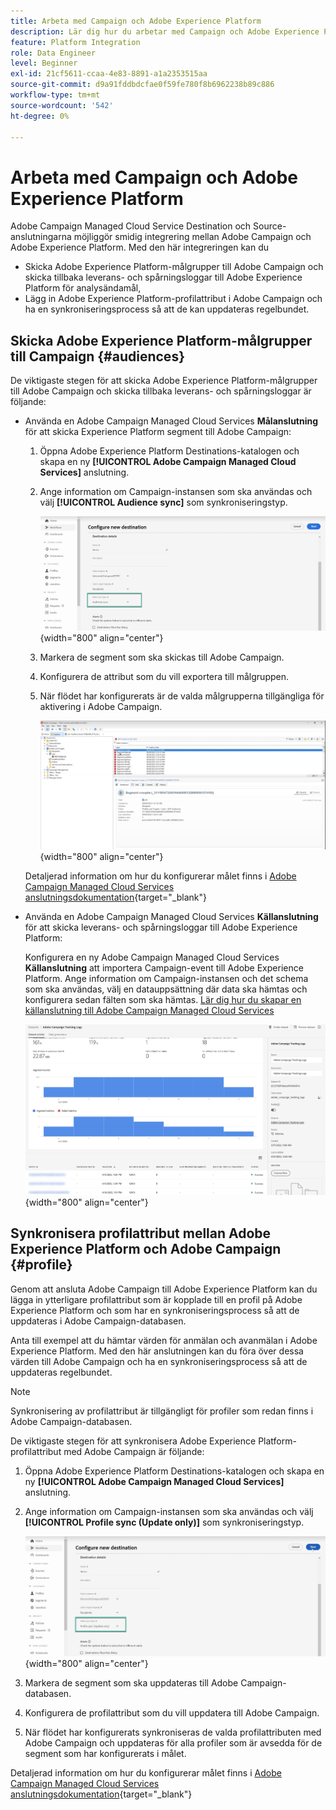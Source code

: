 ```yaml
---
title: Arbeta med Campaign och Adobe Experience Platform
description: Lär dig hur du arbetar med Campaign och Adobe Experience Platform
feature: Platform Integration
role: Data Engineer
level: Beginner
exl-id: 21cf5611-ccaa-4e83-8891-a1a2353515aa
source-git-commit: d9a91fddbdcfae0f59fe780f8b6962238b89c886
workflow-type: tm+mt
source-wordcount: '542'
ht-degree: 0%

---
```


# Arbeta med Campaign och Adobe Experience Platform

Adobe Campaign Managed Cloud Service Destination och Source-anslutningarna möjliggör smidig integrering mellan Adobe Campaign och Adobe Experience Platform. Med den här integreringen kan du

* Skicka Adobe Experience Platform-målgrupper till Adobe Campaign och skicka tillbaka leverans- och spårningsloggar till Adobe Experience Platform för analysändamål,
* Lägg in Adobe Experience Platform-profilattribut i Adobe Campaign och ha en synkroniseringsprocess så att de kan uppdateras regelbundet.

## Skicka Adobe Experience Platform-målgrupper till Campaign {#audiences}

De viktigaste stegen för att skicka Adobe Experience Platform-målgrupper till Adobe Campaign och skicka tillbaka leverans- och spårningsloggar är följande:

* Använda en Adobe Campaign Managed Cloud Services **Målanslutning** för att skicka Experience Platform segment till Adobe Campaign:

   1. Öppna Adobe Experience Platform Destinations-katalogen och skapa en ny **[!UICONTROL Adobe Campaign Managed Cloud Services]** anslutning.
   1. Ange information om Campaign-instansen som ska användas och välj **[!UICONTROL Audience sync]** som synkroniseringstyp.

      ![](assets/aep-audience-sync.png){width="800" align="center"}

   1. Markera de segment som ska skickas till Adobe Campaign.
   1. Konfigurera de attribut som du vill exportera till målgruppen.
   1. När flödet har konfigurerats är de valda målgrupperna tillgängliga för aktivering i Adobe Campaign.

      ![](assets/aep-destination.png){width="800" align="center"}

  Detaljerad information om hur du konfigurerar målet finns i [Adobe Campaign Managed Cloud Services anslutningsdokumentation](https://www.adobe.com/go/destinations-adobe-campaign-managed-cloud-services-en){target="_blank"}

* Använda en Adobe Campaign Managed Cloud Services **Källanslutning** för att skicka leverans- och spårningsloggar till Adobe Experience Platform:

  Konfigurera en ny Adobe Campaign Managed Cloud Services **Källanslutning** att importera Campaign-event till Adobe Experience Platform. Ange information om Campaign-instansen och det schema som ska användas, välj en datauppsättning där data ska hämtas och konfigurera sedan fälten som ska hämtas. [Lär dig hur du skapar en källanslutning till Adobe Campaign Managed Cloud Services](https://www.adobe.com/go/sources-campaign-ui-en)

  ![](assets/aep-logs.png){width="800" align="center"}

## Synkronisera profilattribut mellan Adobe Experience Platform och Adobe Campaign {#profile}

Genom att ansluta Adobe Campaign till Adobe Experience Platform kan du lägga in ytterligare profilattribut som är kopplade till en profil på Adobe Experience Platform och som har en synkroniseringsprocess så att de uppdateras i Adobe Campaign-databasen.

Anta till exempel att du hämtar värden för anmälan och avanmälan i Adobe Experience Platform. Med den här anslutningen kan du föra över dessa värden till Adobe Campaign och ha en synkroniseringsprocess så att de uppdateras regelbundet.

>[!NOTE]
>
>Synkronisering av profilattribut är tillgängligt för profiler som redan finns i Adobe Campaign-databasen.

De viktigaste stegen för att synkronisera Adobe Experience Platform-profilattribut med Adobe Campaign är följande:

1. Öppna Adobe Experience Platform Destinations-katalogen och skapa en ny **[!UICONTROL Adobe Campaign Managed Cloud Services]** anslutning.
1. Ange information om Campaign-instansen som ska användas och välj **[!UICONTROL Profile sync (Update only)]** som synkroniseringstyp.

   ![](assets/aep-profile-sync.png){width="800" align="center"}

1. Markera de segment som ska uppdateras till Adobe Campaign-databasen.
1. Konfigurera de profilattribut som du vill uppdatera till Adobe Campaign.
1. När flödet har konfigurerats synkroniseras de valda profilattributen med Adobe Campaign och uppdateras för alla profiler som är avsedda för de segment som har konfigurerats i målet.

Detaljerad information om hur du konfigurerar målet finns i [Adobe Campaign Managed Cloud Services anslutningsdokumentation](https://www.adobe.com/go/destinations-adobe-campaign-managed-cloud-services-en){target="_blank"}